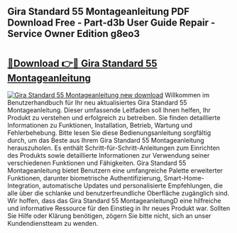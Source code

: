 ## Gira Standard 55 Montageanleitung PDF Download Free - Part-d3b User Guide Repair - Service Owner Edition g8eo3

# <h2><a href="http://df88mz.blite.top/?on=Gira+Standard+55+Montageanleitung">🔗Download 👉🔴 Gira Standard 55 Montageanleitung</a></h2>

[![Gira Standard 55 Montageanleitung new download](https://i.imgur.com/lujVjoI.png)](http://df88mz.blite.top/?on=Gira+Standard+55+Montageanleitung)
Willkommen im Benutzerhandbuch für Ihr neu aktualisiertes Gira Standard 55 Montageanleitung. Dieser umfassende Leitfaden soll Ihnen helfen, Ihr Produkt zu verstehen und erfolgreich zu betreiben. Sie finden detaillierte Informationen zu Funktionen, Installation, Betrieb, Wartung und Fehlerbehebung. Bitte lesen Sie diese Bedienungsanleitung sorgfältig durch, um das Beste aus Ihrem Gira Standard 55 Montageanleitung herauszuholen. Es enthält Schritt-für-Schritt-Anleitungen zum Einrichten des Produkts sowie detaillierte Informationen zur Verwendung seiner verschiedenen Funktionen und Fähigkeiten. Gira Standard 55 Montageanleitung bietet Benutzern eine umfangreiche Palette erweiterter Funktionen, darunter biometrische Authentifizierung, Smart-Home-Integration, automatische Updates und personalisierte Empfehlungen, die alle über die schlanke und benutzerfreundliche Oberfläche zugänglich sind. Wir hoffen, dass das Gira Standard 55 MontageanleitungD eine hilfreiche und informative Ressource für den Einstieg in Ihr neues Produkt war. Sollten Sie Hilfe oder Klärung benötigen, zögern Sie bitte nicht, sich an unser Kundendienstteam zu wenden.
